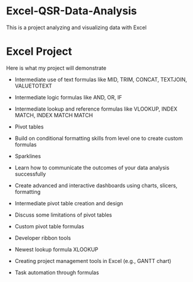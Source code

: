 # Excel-QSR-Data-Analysis
This is a project analyzing and visualizing data with Excel

# Excel Project 

Here is what my project will demonstrate

* Intermediate use of text formulas like MID, TRIM, CONCAT, TEXTJOIN, VALUETOTEXT
* Intermediate logic formulas like AND, OR, IF
* Intermediate lookup and reference formulas like VLOOKUP, INDEX MATCH, INDEX MATCH MATCH
* Pivot tables
* Build on conditional formatting skills from level one to create custom formulas
* Sparklines

* Learn how to communicate the outcomes of your data analysis successfully
* Create advanced and interactive dashboards using charts, slicers, formatting
* Intermediate pivot table creation and design
* Discuss some limitations of pivot tables
* Custom pivot table formulas
* Developer ribbon tools
* Newest lookup formula XLOOKUP
* Creating project management tools in Excel (e.g., GANTT chart)
* Task automation through formulas
